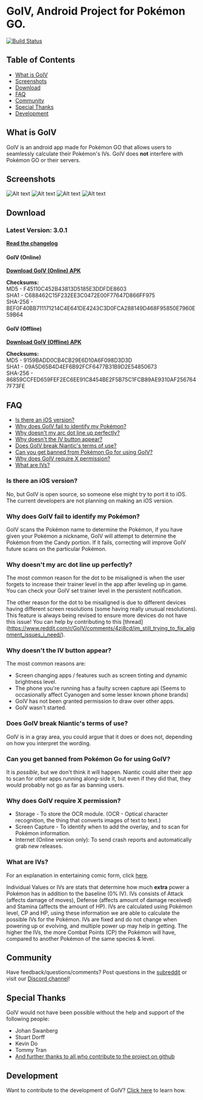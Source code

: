 # GoIV, Android Project for Pokémon GO.

[![Build Status](https://travis-ci.org/farkam135/GoIV.svg?branch=master)](https://travis-ci.org/farkam135/GoIV)

## Table of Contents

- [What is GoIV](#what-is-goiv)
- [Screenshots](#screenshots)
- [Download](#download)
- [FAQ](#faq)
- [Community](#community)
- [Special Thanks](#special-thanks)
- [Development](#development)

## What is GoIV
GoIV is an android app made for Pokémon GO that allows users to seamlessly calculate their Pokémon's IVs. GoIV does **not** interfere with Pokémon GO or their servers.

## Screenshots
![Alt text](https://i.imgur.com/SxlmeqT.jpg "Overlays an IV Button")
![Alt text](https://i.imgur.com/0O3d8Vd.jpg "Scans for Pokémon Info")
![Alt text](https://i.imgur.com/ekBae5R.jpg "Shows Result Popup")
![Alt text](https://i.imgur.com/xXr9zzK.jpg "Advanced Information in Results Popup")

## Download
### Latest Version: 3.0.1
**[Read the changelog](CHANGELOG.md)**

#### GoIV (Online)
**[Download GoIV (Online) APK](https://github.com/farkam135/GoIV/releases/latest)**  

**Checksums:**  
MD5 - F45110C452B43813D5185E3DDFDE8603  
SHA1 - C688462C15F232EE3C0472E00F77647D866FF975  
SHA-256 - BEF0F40BB711171214C4E641DE4243C3D0FCA288149D468F95850E7960E59B64  

#### GoIV (Offline)
**[Download GoIV (Offline) APK](https://www.reddit.com/r/GoIV/comments/4zvnvh/version_301_hotfix_released/)**

**Checksums:**  
MD5 - 9159BADD0CB4CB29E6D10A6F098D3D3D  
SHA1 - 09A5D65B4D4EF6B92FCF6477B31B9D2E54850673  
SHA-256 - 86859CCFED659FEF2EC6EE91C8454BE2F5B75C1FCB89AE9310AF2567647F73FE  

## FAQ
- [Is there an iOS version?](#is-there-an-ios-version)
- [Why does GoIV fail to identify my Pokémon?](#why-does-goiv-fail-to-identify-my-pokémon)
- [Why doesn't my arc dot line up perfectly?](#why-doesnt-my-arc-dot-line-up-perfectly)
- [Why doesn't the IV button appear?](#why-doesnt-the-iv-button-appear)
- [Does GoIV break Niantic's terms of use?](#does-goiv-break-niantics-terms-of-use)
- [Can you get banned from Pokémon Go for using GoIV?](#can-you-get-banned-from-pokémon-go-for-using-goiv)
- [Why does GoIV require X permission?](#why-does-goiv-require-x-permission)
- [What are IVs?](#what-are-ivs)

### Is there an iOS version?
No, but GoIV is open source, so someone else might try to port it to iOS. The current developers are not planning on making an iOS version.

### Why does GoIV fail to identify my Pokémon?
GoIV scans the Pokémon name to determine the Pokémon, if you have given your Pokémon a nickname, GoIV will attempt to determine the Pokémon from the Candy portion. If it fails, correcting will improve GoIV future scans on the particular Pokémon.

### Why doesn't my arc dot line up perfectly?
The most common reason for the dot to be misaligned is when the user forgets to increase their trainer level in the app after leveling up in game. You can check your GoIV set trainer level in the persistent notification.

The other reason for the dot to be misaligned is due to different devices having different screen resolutions (some having really unusual resolutions). This feature is always being revised to ensure more devices do not have this issue! You can help by contributing to this [thread] (https://www.reddit.com/r/GoIV/comments/4zi8cd/im_still_trying_to_fix_alignment_issues_i_need/).

### Why doesn't the IV button appear?
The most common reasons are:
* Screen changing apps / features such as screen tinting and dynamic brightness level.
* The phone you're running has a faulty screen capture api (Seems to occasionally affect Cyanogen and some lesser known phone brands)
* GoIV has not been granted permission to draw over other apps.
* GoIV wasn't started.

### Does GoIV break Niantic's terms of use?
GoIV is in a gray area, you could argue that it does or does not, depending on how you interpret the wording.

### Can you get banned from Pokémon Go for using GoIV?
It is *possible*, but we don't think it will happen. Niantic could alter their app to scan for other apps running along-side it, but even if they did that, they would probably not go as far as banning users.

### Why does GoIV require X permission?
* Storage - To store the OCR module. (OCR - Optical character recognition, the thing that converts images of text to text.)
* Screen Capture - To identify when to add the overlay, and to scan for Pokémon information.
* Internet (Online version only): To send crash reports and automatically grab new releases.

### What are IVs?
For an explanation in entertaining comic form, click [here](https://www.reddit.com/r/pokemongo/comments/4wnnoj/professor_oak_explains_ivs_in_go/).

Individual Values or IVs are stats that determine how much **extra** power a Pokémon has in addition to the baseline (0% IV). IVs consists of Attack (affects damage of moves), Defense (affects amount of damage received) and Stamina (affects the amount of HP). IVs are calculated using Pokémon level, CP and HP, using these information we are able to calculate the possible IVs for the Pokémon. IVs are fixed and do not change when powering up or evolving, and multiple power up may help in getting. The higher the IVs, the more Combat Points (CP) the Pokémon will have, compared to another Pokémon of the same species & level.

## Community
Have feedback/questions/comments? Post questions in the [subreddit](https://www.reddit.com/r/GoIV/) or visit our [Discord channel](https://discord.gg/y6BvF5D)!

## Special Thanks
GoIV would not have been possible without the help and support of the following people:  
* Johan Swanberg
* Stuart Dorff
* Kevin Do
* Tommy Tran
* [And further thanks to all who contribute to the project on github](https://github.com/farkam135/GoIV/graphs/contributors)

## Development
Want to contribute to the development of GoIV? [Click here](DEVELOPMENT.md) to learn how.
